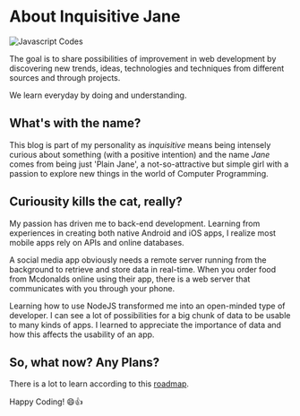 # About Inquisitive Jane

![Javascript Codes](https://images.unsplash.com/photo-1550063873-ab792950096b?ixlib=rb-1.2.1&ixid=eyJhcHBfaWQiOjF9&auto=format&fit=crop&w=1500&q=80)

The goal is to share possibilities of improvement in web development by discovering new trends, ideas, technologies and techniques from different sources and through projects.  

We learn everyday by doing and understanding. 


## What's with the name?

This blog is part of my personality as *inquisitive* means being intensely curious about something (with a positive intention) and the name *Jane* comes from being just 'Plain Jane', a not-so-attractive but simple girl with a passion to explore new things in the world of Computer Programming. 


## Curiousity kills the cat, really?

My passion has driven me to back-end development. Learning from experiences in creating both native Android and iOS apps, I realize most mobile apps rely on APIs and online databases. 

A social media app obviously needs a remote server running from the background to retrieve and store data in real-time. When you order food from Mcdonalds online using their app, there is a web server that communicates with you through your phone. 

Learning how to use NodeJS transformed me into an open-minded type of developer. I can see a lot of possibilities for a big chunk of data to be usable to many kinds of apps. I learned to appreciate the importance of data and how this affects the usability of an app. 


## So, what now? Any Plans?

There is a lot to learn according to this [roadmap](https://codeburst.io/the-2018-web-developer-roadmap-826b1b806e8d?fbclid=IwAR3MpZP0iLCCymSoxudH6aYjzxBFLo6H06Gjy1O0HDupf_0HInq5kG5jykw).

Happy Coding! 😄👍